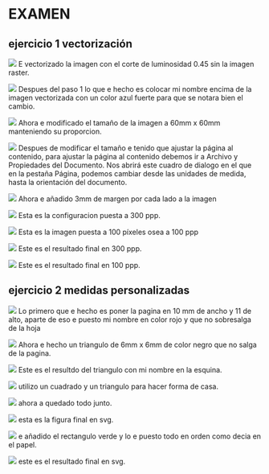 # EXAMEN

## ejercicio 1 vectorización

![](https://github.com/reverte04/Soldadura-y-disegn-3.eva/blob/main/Captura%20de%20pantalla%20de%202021-04-23%2012-17-33.png) E vectorizado la imagen con el corte de luminosidad 0.45 sin la imagen raster.

![](https://github.com/reverte04/Soldadura-y-disegn-3.eva/blob/main/Captura%20de%20pantalla%20de%202021-04-23%2012-18-49.png) Despues del paso 1 lo que e hecho es colocar mi nombre encima  de la imagen vectorizada con un color azul fuerte para que se notara bien el cambio.

![](https://github.com/reverte04/Soldadura-y-disegn-3.eva/blob/main/Captura%20de%20pantalla%20de%202021-04-23%2012-27-04.png) Ahora e modificado el tamaño de la imagen a 60mm x 60mm manteniendo su proporcion.

![](https://github.com/reverte04/Soldadura-y-disegn-3.eva/blob/main/Captura%20de%20pantalla%20de%202021-04-23%2012-37-09.png) Despues de modificar el tamaño e tenido que ajustar la página al contenido, para ajustar la página al contenido debemos ir a Archivo y Propiedades del Documento. Nos abrirá este cuadro de dialogo en el que en la pestaña Página, podemos cambiar desde las unidades de medida, hasta la orientación del documento.

![](https://github.com/reverte04/Soldadura-y-disegn-3.eva/blob/main/Captura%20de%20pantalla%20de%202021-04-23%2012-43-50.png) Ahora e añadido 3mm de margen por cada lado a la imagen 

![](https://github.com/reverte04/Soldadura-y-disegn-3.eva/blob/main/Captura%20de%20pantalla%20de%202021-04-23%2012-47-30.png) Esta es la configuracion puesta a 300 ppp.

![](https://github.com/reverte04/Soldadura-y-disegn-3.eva/blob/main/Captura%20de%20pantalla%20de%202021-04-23%2012-48-08.png) Esta es la imagen puesta a 100 píxeles osea a 100 ppp 

![](https://github.com/reverte04/Soldadura-y-disegn-3.eva/blob/main/prueba%20examne%201.png) Este es el resultado final en 300 ppp.

![](https://github.com/reverte04/Soldadura-y-disegn-3.eva/blob/main/prueba%20examne%202.png) Este es el resultado final en 100 ppp.


## ejercicio 2 medidas personalizadas

![](https://github.com/reverte04/Soldadura-y-disegn-3.eva/blob/main/Captura%20de%20pantalla%20de%202021-04-23%2012-59-30.png) Lo primero que e hecho es poner la pagina en 10 mm de ancho y 11 de alto, aparte de eso e puesto mi nombre en color rojo y que no sobresalga de la hoja  

![](https://github.com/reverte04/Soldadura-y-disegn-3.eva/blob/main/Captura%20de%20pantalla%20de%202021-04-23%2013-04-16.png) Ahora e hecho un triangulo de 6mm x 6mm de color negro que no salga de la pagina.

![](https://github.com/reverte04/Soldadura-y-disegn-3.eva/blob/main/triangulo%20examen%20.svg) Este es el resultdo del triangulo con mi nombre en la esquina. 

![](https://github.com/reverte04/Soldadura-y-disegn-3.eva/blob/main/Captura%20de%20pantalla%20de%202021-04-23%2013-15-12.png) utilizo un cuadrado y un triangulo para hacer forma de casa.

![](https://github.com/reverte04/Soldadura-y-disegn-3.eva/blob/main/Captura%20de%20pantalla%20de%202021-04-23%2013-17-30.png) ahora a quedado todo junto.

![](https://github.com/reverte04/Soldadura-y-disegn-3.eva/blob/main/triangulo%20examen%20%203.svg) esta es la figura final en svg.

![](https://github.com/reverte04/Soldadura-y-disegn-3.eva/blob/main/Captura%20de%20pantalla%20de%202021-04-23%2013-26-46.png) e añadido el rectangulo verde y lo e puesto todo en orden como decia en el papel.

![](https://github.com/reverte04/Soldadura-y-disegn-3.eva/blob/main/todo.svg) este es el resultado final en svg.




